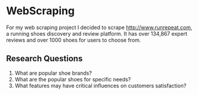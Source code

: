 # WebScraping
For my web scraping project I decided to scrape http://www.runrepeat.com, a running shoes discovery and review platform. It has over 134,867 expert reviews and over 1000 shoes for users to choose from.
## Research Questions

1. What are popular shoe brands?
1. What are the popular shoes for specific needs?
1. What features may have critical influences on customers satisfaction?

